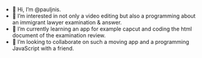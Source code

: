 - 👋 Hi, I’m @pauljnis.
- 👀 I’m interested in not only a video editing but also a programming about an immigrant lawyer examination & answer.
- 🌱 I’m currently learning an app for example capcut and coding the html document of the examination review.
- 💞️ I’m looking to collaborate on such a moving app and a programming JavaScript with a friend.

<!---
pauljnis/pauljnis is a ✨ special ✨ repository because its `README.md` (this file) appears on your GitHub profile.
You can click the Preview link to take a look at your changes.
--->
